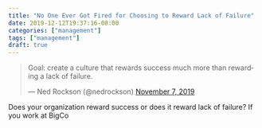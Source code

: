 ```yaml
---
title: "No One Ever Got Fired for Choosing to Reward Lack of Failure"
date: 2019-12-12T19:37:16-08:00
categories: ["management"]
tags: ["management"]
draft: true
---
```




<blockquote class="twitter-tweet"><p lang="en" dir="ltr">Goal: create a culture that rewards success much more than rewarding a lack of failure.</p>&mdash; Ned Rockson (@nedrockson) <a href="https://twitter.com/nedrockson/status/1192579944963960833?ref_src=twsrc%5Etfw">November 7, 2019</a></blockquote> <script async src="https://platform.twitter.com/widgets.js" charset="utf-8"></script>

Does your organization reward success or does it reward lack of failure? If you work at BigCo 